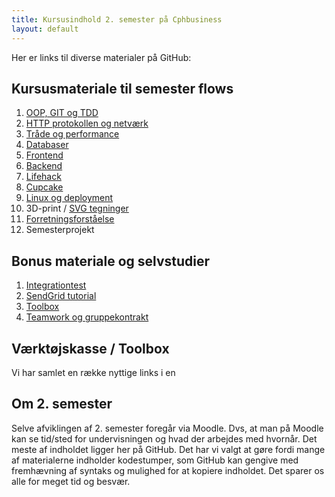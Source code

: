 ```yaml
---
title: Kursusindhold 2. semester på Cphbusiness
layout: default
---
```


Her er links til diverse materialer på GitHub:

## Kursusmateriale til semester flows

1. [OOP, GIT og TDD](./oop_git_tdd/README.md)
2. [HTTP protokollen og netværk](./http_network/README.md)
3. [Tråde og performance](./threads/README.md)
4. [Databaser](./databases/README.md)
5. [Frontend](./webstack/frontend/README.md)
6. [Backend](./webstack/backend/README.md)
7. [Lifehack](./lifehack/README.md)
8. [Cupcake](./cupcake/README.md)
9. [Linux og deployment](./linux_and_deployment/README.md)
10. 3D-print / [SVG tegninger](./svg/README.md)
11. [Forretningsforståelse](./business/README.md)
12. Semesterprojekt

## Bonus materiale og selvstudier

1. [Integrationtest](./carport/integrationstest)
2. [SendGrid tutorial](./sendgrid/sendgrid.md)
3. [Toolbox](toolbox/README.md)
4. [Teamwork og gruppekontrakt](./teamwork/gruppekontrakt.docx)

## Værktøjskasse / Toolbox

Vi har samlet en række nyttige links i en

## Om 2. semester

Selve afviklingen af 2. semester foregår via Moodle. Dvs, at man på Moodle kan se tid/sted for undervisningen og hvad der arbejdes med hvornår. Det meste af indholdet ligger her på GitHub. Det har vi valgt at gøre fordi mange af materialerne indholder kodestumper, som GitHub kan gengive med fremhævning af syntaks og mulighed for at kopiere indholdet. Det sparer os alle for meget tid og besvær.
